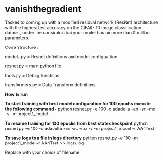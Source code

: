 # vanishthegradient
Tasked to coming up with a modified residual network (ResNet) architecture with the highest test accuracy on the CIFAR- 10 image classification dataset, under the constraint that your model has no more than 5 million parameters.



Code Structure : 


models.py	 = Resnet definitions and model configuartion 

resnet.py	= main python file

tools.py	= Debug functions

transformers.py	= Data Transform definitions


**How to run**

**To start training with best model configuration for 100 epochs execute the following command -**
python resnet.py -e 100 -o adadelta -an -sc -mx -v -m project1_model




**To resume training for 100 epochs from best state checkpoint**
python resnet.py -e 100 -o adadelta -an -sc -mx -v -m project1_model -r AA4Test

**To save logs to a file in logs directory**
python resnet.py -e 100 -m project1_model -r AA4Test >> logs/<filename>.log

Replace <filename> with your choice of filename
